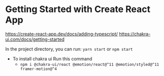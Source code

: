 # Getting Started with Create React App

https://create-react-app.dev/docs/adding-typescript/
https://chakra-ui.com/docs/getting-started


In the project directory, you can run:
  `yarn start` or `npm start`

- To install chakra ui Run this command
   - `npm i @chakra-ui/react @emotion/react@^11 @emotion/styled@^11 framer-motion@^4`

